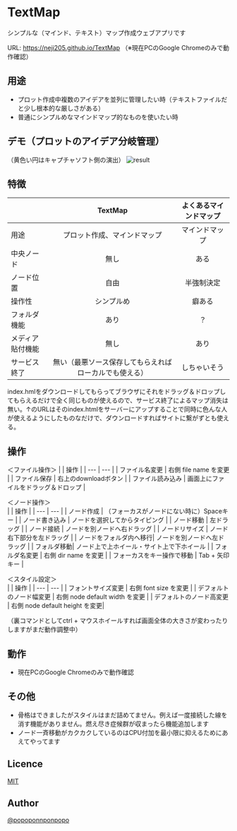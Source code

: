 TextMap
====
シンプルな（マインド、テキスト）マップ作成ウェブアプリです
  
URL: <https://neji205.github.io/TextMap>  （※現在PCのGoogle Chromeのみで動作確認）
  
  

## 用途
* プロット作成中複数のアイデアを並列に管理したい時（テキストファイルだと少し根本的な厳しさがある）
* 普通にシンプルめなマインドマップ的なものを使いたい時



## デモ（プロットのアイデア分岐管理）  

（黄色い円はキャプチャソフト側の演出）
![result](https://github.com/neji205/TextMap/blob/master/example.gif)



## 特徴
  
|          | TextMap | よくあるマインドマップ |
|:---------|:------------:|:------------:|
| 用途 | プロット作成、マインドマップ | マインドマップ |
| 中央ノード | 無し | ある |
| ノード位置 | 自由 | 半強制決定 |
| 操作性 | シンプルめ | 癖ある |
| フォルダ機能 | あり | ？ |
| メディア貼付機能 | 無し | あり |
| サービス終了 | 無い（最悪ソース保存してもらえればローカルでも使える） | しちゃいそう |
  
index.hmlをダウンロードしてもらってブラウザにそれをドラッグ＆ドロップしてもらえるだけで全く同じものが使えるので、サービス終了によるマップ消失は無い。↑のURLはそのindex.htmlをサーバーにアップすることで同時に色んな人が使えるようにしたものなだけで、ダウンロードすればサイトに繋がずとも使える。
  
  
  
## 操作

＜ファイル操作＞
|     | 操作 | 
| --- | --- |
| ファイル名変更 | 右側 file name を変更 |
| ファイル保存 | 右上のdownloadボタン |
| ファイル読み込み | 画面上にファイルをドラッグ＆ドロップ |

＜ノード操作＞  
|     | 操作 |
| --- | --- |
| ノード作成 | （フォーカスがノードにない時に）Spaceキー |
| ノード書き込み | ノードを選択してからタイピング |
| ノード移動 | 左ドラッグ |
| ノード接続 | ノードを別ノードへ右ドラッグ |
| ノードリサイズ | ノード右下部分を左ドラッグ |
| ノードをフォルダ内へ移行| ノードを別ノードへ左ドラッグ |
| フォルダ移動| ノード上で上ホイール・サイト上で下ホイール |
| フォルダ名変更 | 右側 dir name を変更 |
| フォーカスをキー操作で移動 | Tab + 矢印キー |
  
＜スタイル設定＞  
|     | 操作 |
| --- | --- |
| フォントサイズ変更 | 右側 font size を変更 |
| デフォルトのノード幅変更 | 右側 node default width を変更 |
| デフォルトのノード高変更 | 右側 node default height を変更|

（裏コマンドとしてctrl + マウスホイールすれば画面全体の大きさが変わったりしますがまだ動作調整中）



## 動作
* 現在PCのGoogle Chromeのみで動作確認



## その他
* 骨格はできましたがスタイルはまだ詰めてません。例えば一度接続した線を消す機能がありません。燃え尽き症候群が収まったら機能追加します
* ノード一斉移動がカクカクしているのはCPU付加を最小限に抑えるためにあえてやってます



## Licence
[MIT](https://github.com/tcnksm/tool/blob/master/LICENCE)



## Author
[@popoponnponpopo](https://twitter.com/popoponnponpopo)
